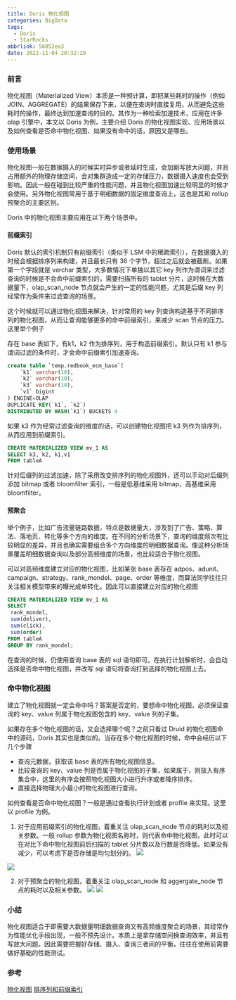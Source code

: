 ```yaml
---
title: Doris 物化视图
categories: BigData
tags:
  - Doris
  - StarRocks
abbrlink: 56052ea3
date: 2022-11-04 20:32:29
---
```


### 前言
物化视图（Materialized View）本质是一种预计算，即把某些耗时的操作（例如JOIN、AGGREGATE）的结果保存下来，以便在查询时直接复用，从而避免这些耗时的操作，最终达到加速查询的目的。其作为一种检索加速技术，应用在许多 olap 引擎中，本文以 Doris 为例，主要介绍 Doris 的物化视图实现、应用场景以及如何查看是否命中物化视图、如果没有命中的话，原因又是哪些。
<!--more-->

### 使用场景
物化视图一般在数据摄入的时候实时异步或者延时生成，会加剧写放大问题，并且占用额外的物理存储空间，会对集群造成一定的存储压力，数据摄入速度也会受到影响。因此一般在碰到比较严重的性能问题，并且物化视图加速比较明显的时候才会使用。另外物化视图常用于基于明细数据的固定维度查询上，这也是其和 rollup 预聚合的主要区别。

Doris 中的物化视图主要应用在以下两个场景中。

#### 前缀索引

Doris 默认的索引机制只有前缀索引（类似于 LSM 中的稀疏索引），在数据摄入的时候会根据排序列来构建，并且最长只有 36 个字节，超过之后就会被截断。如果第一个字段就是 varchar  类型，大多数情况下单独以其它 key 列作为谓词来过滤查询的时候是不会命中前缀索引的，需要扫描所有的 tablet 分片，这时候在大数据量下，olap_scan_node 节点就会产生的一定的性能问题，尤其是后缀 key 列经常作为条件来过滤查询的场景。

这个时候就可以通过物化视图来解决，针对常用的  key 列查询构造基于不同排序列的物化视图，从而让查询能够更多的命中前缀索引，来减少 scan 节点的压力。这里举个例子

存在 base 表如下，有k1，k2 作为排序列，用于构造前缀索引。默认只有 k1 参与谓词过滤的条件时，才会命中前缀索引加速查询。

```sql
create table `temp.redbook_ecm_base`(
    `k1` varchar(10),
    `k2` varchar(10),
    `k3` varchar(10),
    `v1` bigint
) ENGINE=OLAP
DUPLICATE KEY(`k1`, `k2`)
DISTRIBUTED BY HASH(`k1`) BUCKETS 4

```
如果 k3  作为经常过滤查询的维度的话，可以创建物化视图把 k3 列作为排序列，从而应用到前缀索引。

```sql
CREATE MATERIALIZED VIEW mv_1 AS
SELECT k3, k2, k1,v1
FROM tableA
```
针对后缀列的过滤加速，除了采用改变排序列的物化视图外，还可以手动对后缀列添加 bitmap 或者 bloomfilter 索引，一般是低基维采用  bitmap，高基维采用 bloomfilter。

#### 预聚合
举个例子，比如广告流量链路数据，特点是数据量大，涉及到了广告、策略、算法、落地页、转化等多个方向的维度。在不同的分析场景下，查询的维度频次有比较明显的差异，并且也确实需要组合多个方向维度的明细数据查询。像这种分析场景覆盖明细数据查询以及部分高频维度的场景，也比较适合于物化视图。

可以对高频维度建立对应的物化视图，比如某张 base 表存在 adpos、adunit、campaign、strategy、rank_mondel、page、order 等维度，而算法同学往往只关注相关模型带来的曝光成单转化。因此可以直接建立对应的物化视图

```sql
CREATE MATERIALIZED VIEW mv_1 AS
SELECT
 rank_mondel,
 sum(deliver),
 sum(click),
 sum(order)
FROM tableA
GROUP BY rank_mondel;

```
在查询的时候，仍使用查询 base 表的 sql 语句即可。在执行计划解析时，会自动选择是否命中物化视图，并改写 sql 语句将查询打到选择的物化视图上去。



### 命中物化视图
建立了物化视图就一定会命中吗？答案是否定的，要想命中物化视图，必须保证查询的 key、value 列属于物化视图包含的 key、value 列的子集。

如果存在多个物化视图的话，又会选择哪个呢？之前只看过 Druid 的物化视图命中的源码，Doris 其实也是类似的。当存在多个物化视图的时候，命中会经历以下几个步骤
- 查询元数据，获取该 base 表的所有物化视图信息。
- 比较查询的 key、value 列是否属于物化视图的子集，如果属于，则放入有序集合中，这里的有序会按照物化视图大小进行升序或者降序排序。
- 直接选择物理大小最小的物化视图进行查询。

如何查看是否命中物化视图？一般是通过查看执行计划或者 profile 来实现。这里以 profile 为例。

1. 对于应用前缀索引的物化视图，着重关注 olap_scan_node 节点的耗时以及相关参数。一般 rollup 参数为物化视图名称时，则代表命中物化视图，此时可以在对比下命中物化视图前后扫描的 tablet 分片数以及行数是否降低。如果没有减少，可以考虑下是否存储是均匀划分的。
![](https://timemachine-blog.oss-cn-beijing.aliyuncs.com/materialized_view/olap_scan_node_1.png)

![](https://timemachine-blog.oss-cn-beijing.aliyuncs.com/materialized_view/olap_scan_node_2.png)

2. 对于预聚合的物化视图，着重关注 olap_scan_node 和 aggergate_node 节点的耗时以及相关参数。
![](https://timemachine-blog.oss-cn-beijing.aliyuncs.com/materialized_view/agg_node_1.png)
![](https://timemachine-blog.oss-cn-beijing.aliyuncs.com/materialized_view/agg_node_2.png)


### 小结
物化视图适合于即需要大数据量明细数据查询又有高频维度聚合的场景，其经常作为性能优化手段出现，一般不预先设计。本质上是拿存储空间换查询效率，并且有写放大问题。因此需要把握好存储、摄入、查询三者间的平衡，往往在使用前需要做好基础的性能测试。

### 参考
[物化视图](https://docs.starrocks.io/zh-cn/latest/using_starrocks/Materialized_view)
[排序列和前缀索引](https://docs.starrocks.io/zh-cn/latest/table_design/Sort_key)